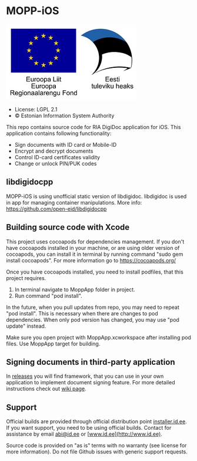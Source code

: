 # MOPP-iOS

![EU Regional Development Fund](EL_Regionaalarengu_Fond_horisontaalne-vaike.jpg)

* License: LGPL 2.1
* &copy; Estonian Information System Authority

This repo contains source code for RIA DigiDoc application for iOS.
This application contains following functionality:
* Sign documents with ID card or Mobile-ID
* Encrypt and decrypt documents
* Control ID-card certificates validity
* Change or unlock PIN/PUK codes

## libdigidocpp
MOPP-iOS is using unofficial static version of libdigidoc. libdigidoc is used in app for managing container manipulations. More info: https://github.com/open-eid/libdigidocpp


## Building source code with Xcode
This project uses cocoapods for dependencies management. If you don't have cocoapods installed in your machine, or are using older version of cocoapods, you can install it in terminal by running command "sudo gem install cocoapods". For more information go to https://cocoapods.org/

Once you have cocoapods installed, you need to install podfiles, that this project requires.
 1. In terminal navigate to MoppApp folder in project.
 2. Run command "pod install".

In the future, when you pull updates from repo, you may need to repeat "pod install". This is necessary when there are changes to pod dependencies. When only pod version has changed, you may use "pod update" instead.

Make sure you open project with MoppApp.xcworkspace after installing pod files. Use MoppApp target for building.

## Signing documents in third-party application
In [releases](https://github.com/open-eid/MOPP-iOS/releases) you will find framework, that you can use in your own application to implement document signing feature. For more detailed instructions check out [wiki page](https://github.com/open-eid/MOPP-iOS/wiki).

## Support
Official builds are provided through official distribution point [installer.id.ee](https://installer.id.ee). If you want support, you need to be using official builds. Contact for assistance by email [abi@id.ee](mailto:abi@id.ee) or [www.id.ee](http://www.id.ee).

Source code is provided on "as is" terms with no warranty (see license for more information). Do not file Github issues with generic support requests.
